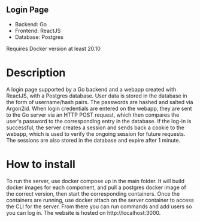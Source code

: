 ## Login Page

* Backend: Go
* Frontend: ReactJS
* Database: Postgres

Requires Docker version at least 20.10

# Description

A login page supported by a Go backend and a webapp created with ReactJS, with a Postgres database. User data is stored in the database in the form of username/hash pairs. The passwords are hashed and salted via Argon2id. When login credentials are entered on the webapp, they are sent to the Go server via an HTTP POST request, which then compares the user's password to the corresponding entry in the database. If the log-in is successful, the server creates a session and sends back a cookie to the webapp, which is used to verify the ongoing session for future requests. The sessions are also stored in the database and expire after 1 minute.

# How to install

To run the server, use docker compose up in the main folder. It will build docker images for each component, and pull a postgres docker image of the correct version, then start the corresponding containers. 
Once the containers are running, use docker attach on the server container to access the CLI for the server. From there you can run commands and add users so you can log in. The website is hosted on http://localhost:3000.
